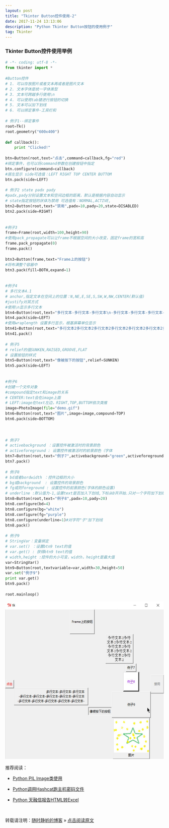 ```yaml
--- 
layout: post
title: "Tkinter Button控件使用-2"
date: 2017-11-24 13:13:06 
description: "Python Tkinter Button按钮的使用例子"
tag: Tkinter
---
```



### Tkinter Button控件使用举例
```Python
# -*- coding: utf-8 -*-
from tkinter import *

#Button控件
# 1. 可以存放图片或者文本再或者是图片文本
# 2. 文本字体是统一字体类型
# 3. 文本可跨越多行使用\n
# 4. 可以使用tab键进行按钮的切换
# 5. 文本可以加下划线
# 6. 可以绑定事件-工具栏和

# 例子1--绑定事件
root=Tk()
root.geometry("600x400")

def callback():
    print "Clicked!"

btn=Button(root,text="点击",command=callback,fg="red")
#绑定事件，也可以将command参数在创建按钮中指定
btn.configure(command=callback)
#居左显示 side可选值：LEFT RIGHT TOP CENTER BUTTOM
btn.pack(side=LEFT)

# 例子2 state padx pady
#padx,pady分别设置文本和空间边框的距离，默认是根据内容自动显示
# state指定按钮的状体为禁用 可选值有：NORMAL,ACTIVE,
btn2=Button(root,text="禁用",padx=10,pady=20,state=DISABLED)
btn2.pack(side=RIGHT)


#例子3
frame=Frame(root,width=100,height=90)
#使用pack_propagate可以让frame不根据空间的大小改变，固定frame的宽和高
frame.pack_propagate(0)
frame.pack()

btn3=Button(frame,text="Frame上的按钮")
#将布满整个容器中
btn3.pack(fill=BOTH,expand=1)


#例子4
# 多行文本4.1
# anchor,指定文本在空间上的位置：N,NE,E,SE,S,SW,W,NW,CENTER(默认值)
#justify对其方式
#使用\n显示多行文本
btn4=Button(root,text="多行文本-多行文本-多行文本\n-多行文本-多行文本-多行文本-多行文本-多行文本\n-多行文本-多行文本-多行文本-多行文本-多行文本-",justify=RIGHT,anchor=W,padx=10)
btn4.pack(side=LEFT)
#使用wraplength 设置多行显示，根基屏幕单位显示
btn41=Button(root,text="多行文本2多行文本2多行文本2多行文本2多行文本2多行文本2多行文本2多行文本2",wraplength=100,font=("Courier New",10))
btn41.pack()

# 例子5
# relief的值SUNKEN,RAISED,GROOVE,FLAT
# 设置按钮的样式
btn5=Button(root,text="像被按下的按钮",relief=SUNKEN)
btn5.pack(side=LEFT)


#例子6
#创建一个文件对象
#compound指定text和image的关系
# CENTER:text会在image上面
# LEFT:image在text左边，RIGHT,TOP,BUTTOM依次类推
image=PhotoImage(file="demo.gif")
btn6=Button(root,text="图片",image=image,compound=TOP)
btn6.pack(side=BOTTOM)



# 例子7
# activebackground ：设置控件被激活时的背景颜色
# activeforeground : 设置控件被激活时的前景颜色（字体
btn7=Button(root,text="例子7",activebackground="green",activeforeground="yellow")
btn7.pack()

# 例子8
# bd或者bordwidth ：控件边框的大小
# bg或background  : 设置控件的背景颜色
# fg或则foreground : 设置控件的前景颜色(字体的颜色设置)
# underline :默认值为-1,设置text是否加入下划线,下标从0开开始.只对一个字符加下划线
btn8=Button(root,text="例子8",padx=10,pady=20)
btn8.configure(bd=4)
btn8.configure(bg="white")
btn8.configure(fg="purple")
btn8.configure(underline=1)#对字符"子"加下划线
btn8.pack()

# 例子9
# StringVar：变量绑定
# var.set() ：设置btn9 text的值
# var.get() : 获得btn9 text的值
# width,height :控件的大小可变，width，height是最大值
var=StringVar()
btn9=Button(root,textvariable=var,width=30,height=50)
var.set("例子9")
print var.get()
btn9.pack()

root.mainloop()
```
<img src="/images/posts/Python/Tkinter/Button/Tkinter_Button_1.jpg" width="600" height="500">




推荐阅读：

- [Python PIL Image类使用](http://ssjt21.github.io/2017/11/Python_PIL_Image_Module/)

- [Python调用Hashcat跑主机密码文件](http://ssjt21.github.io/2017/11/Python_Hashcatshell/)

- [Python 天融信报告HTML转Excel](http://ssjt21.github.io/2017/11/Python_HtmltoExcel/)

<br>

转载请注明：[随时静听的博客](http://ssjt21.github.io) » [点击阅读原文](https://ssjt21.github.io/2017/11/Python_TK_Button/)